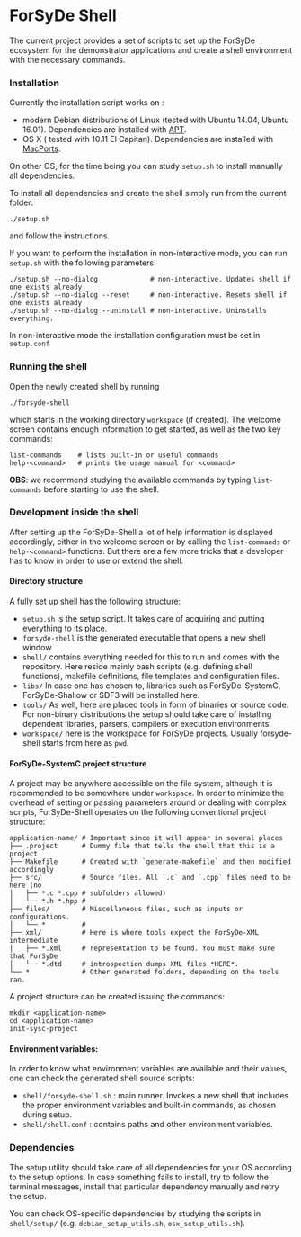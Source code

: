 # ForSyDe Shell

The current project provides a set of scripts to set up the ForSyDe ecosystem for the demonstrator applications and create a shell environment with the necessary commands.

### Installation

Currently the installation script works on :
 * modern Debian distributions of Linux (tested with Ubuntu 14.04, Ubuntu 16.01). Dependencies are installed with [APT](https://wiki.debian.org/Apt).
 * OS X ( tested with 10.11 El Capitan). Dependencies are installed with [MacPorts](https://www.macports.org).
 
On other OS, for the time being you can study `setup.sh` to install manually all dependencies.

To install all dependencies and create the shell simply run from the current folder:

    ./setup.sh

and follow the instructions.

If you want to perform the installation in non-interactive mode, you can run `setup.sh` with the following parameters:

    ./setup.sh --no-dialog             # non-interactive. Updates shell if one exists already
    ./setup.sh --no-dialog --reset     # non-interactive. Resets shell if one exists already
    ./setup.sh --no-dialog --uninstall # non-interactive. Uninstalls everything.

In non-interactive mode the installation configuration must be set in `setup.conf`

### Running the shell

Open the newly created shell by running

    ./forsyde-shell
    
which starts in the working directory `workspace` (if created). The welcome screen contains enough information to get started, as well as the two key commands:

    list-commands    # lists built-in or useful commands
    help-<command>   # prints the usage manual for <command>

**OBS**: we recommend studying the available commands by typing `list-commands` before starting to use the shell.


### Development inside the shell

After setting up the ForSyDe-Shell a lot of help information is displayed accordingly, either in the welcome screen or by calling the `list-commands` or `help-<command>` functions. But there are a few more tricks that a developer has to know in order to use or extend the shell.

#### Directory structure

A fully set up shell has the following structure:
  * `setup.sh` is the setup script. It takes care of acquiring and putting everything to its place.
  * `forsyde-shell` is the generated executable that opens a new shell window
  * `shell/` contains everything needed for this to run and comes with the repository. Here reside mainly bash scripts (e.g. defining shell functions), makefile definitions, file templates and configuration files.
  * `libs/` In case one has chosen to, libraries such as ForSyDe-SystemC, ForSyDe-Shallow or SDF3 will be installed here.
  * `tools/` As well, here are placed tools in form of binaries or source code. For non-binary distributions the setup should take care of installing dependent libraries, parsers, compilers or execution environments.
  * `workspace/` here is the workspace for ForSyDe projects. Usually forsyde-shell starts from here as `pwd`.

#### ForSyDe-SystemC project structure

A project may be anywhere accessible on the file system, although it is recommended to be somewhere under `workspace`. In order to minimize the overhead of setting or passing parameters around or dealing with complex scripts, ForSyDe-Shell operates on the following conventional project structure: 

    application-name/ # Important since it will appear in several places
    ├── .project      # Dummy file that tells the shell that this is a project
    ├── Makefile      # Created with `generate-makefile` and then modified accordingly 
    ├── src/          # Source files. All `.c` and `.cpp` files need to be here (no 
    │   ├── *.c *.cpp # subfolders allowed)
    │   └── *.h *.hpp #
    ├── files/        # Miscellaneous files, such as inputs or configurations.
    │   └── *         # 
    ├── xml/          # Here is where tools expect the ForSyDe-XML intermediate 
    │   ├── *.xml     # representation to be found. You must make sure that ForSyDe
    │   └── *.dtd     # introspection dumps XML files *HERE*.
    └── *             # Other generated folders, depending on the tools ran. 

A project structure can be created issuing the commands:

    mkdir <application-name>
    cd <application-name>
    init-sysc-project

#### Environment variables:

In order to know what environment variables are available and their values, one can check the generated shell source scripts:
 * `shell/forsyde-shell.sh` : main runner. Invokes a new shell that includes the proper environment variables and built-in commands, as chosen during setup.
 * `shell/shell.conf` : contains paths and other environment variables.

### Dependencies

The setup utility should take care of all dependencies for your OS according to the setup options. In case something fails to install, try to follow the terminal messages, install that particular dependency manually and retry the setup.

You can check OS-specific dependencies by studying the scripts in `shell/setup/` (e.g. `debian_setup_utils.sh`, `osx_setup_utils.sh`).
